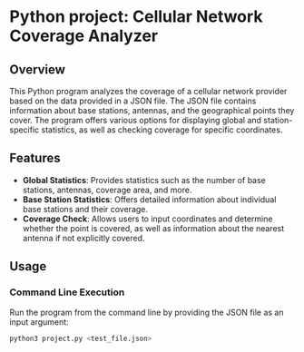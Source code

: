 # Python project: Cellular Network Coverage Analyzer

## Overview
This Python program analyzes the coverage of a cellular network provider based on the data provided in a JSON file. The JSON file contains information about base stations, antennas, and the geographical points they cover. The program offers various options for displaying global and station-specific statistics, as well as checking coverage for specific coordinates.

## Features
- **Global Statistics**: Provides statistics such as the number of base stations, antennas, coverage area, and more.
- **Base Station Statistics**: Offers detailed information about individual base stations and their coverage.
- **Coverage Check**: Allows users to input coordinates and determine whether the point is covered, as well as information about the nearest antenna if not explicitly covered.

## Usage
### Command Line Execution
Run the program from the command line by providing the JSON file as an input argument:

```bash
python3 project.py <test_file.json>
